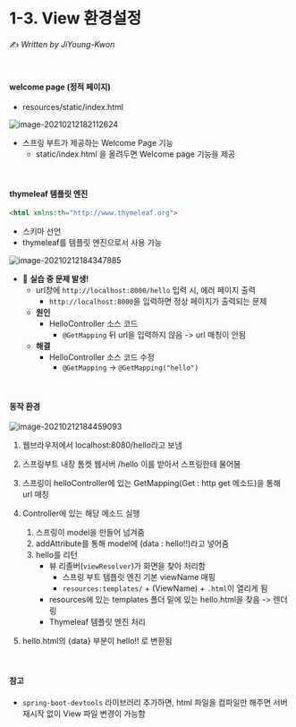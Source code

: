 # 1-3. View 환경설정

:writing_hand: *Written by JiYoung-Kwon*

<br/>

#### welcome page (정적 페이지)

* resources/static/index.html

![image-20210212182112624](C:\Users\JJIYOM\Desktop\취업\Learn-Inflearn-Spring\images\2.png)

* 스프링 부트가 제공하는 Welcome Page 기능
  * static/index.html 을 올려두면 Welcome page 기능을 제공

<br/>

#### thymeleaf 템플릿 엔진

```html
<html xmlns:th="http://www.thymeleaf.org">
```

* 스키마 선언
* thymeleaf를 템플릿 엔진으로서 사용 가능

![image-20210212184347885](C:\Users\JJIYOM\Desktop\취업\Learn-Inflearn-Spring\images\3.png)

* :rotating_light: **실습 중 문제 발생!**
  * url창에 `http://localhost:8000/hello` 입력 시, 에러 페이지 출력
    * `http://localhost:8000`을 입력하면 정상 페이지가 출력되는 문제
  * **원인**
    * HelloController 소스 코드
      * `@GetMapping` 뒤 url을 입력하지 않음 -> url 매칭이 안됨
  * **해결**
    * HelloController 소스 코드 수정
      * `@GetMapping` -> `@GetMapping("hello")`

<br/>

#### 동작 환경

![image-20210212184459093](C:\Users\JJIYOM\Desktop\취업\Learn-Inflearn-Spring\images\4.png)

1. 웹브라우저에서 localhost:8080/hello라고 보냄
2. 스프링부트 내장 톰켓 웹서버 /hello 이를 받아서 스프링한테 물어봄
3. 스프링이 helloController에 있는 GetMapping(Get : http get 메소드)을 통해 url 매칭
4. Controller에 있는 해당 메소드 실행
   1. 스프링이 model을 만들어 넘겨줌
   2. addAttribute를 통해 model에 (data : hello!!)라고 넣어줌
   3. hello를 리턴
      * 뷰 리졸버(`viewResolver`)가 화면을 찾아 처리함
        * 스프링 부트 템플릿 엔진 기본 viewName 매핑
        * `resources:templates/` + (ViewName) + `.html`이 열리게 됨
      * resources에 있는 templates 폴더 밑에 있는  hello.html을 찾음 -> 렌더링
      * Thymeleaf 템플릿 엔진 처리

5. hello.html의 {data} 부분이 hello!! 로 변환됨

<br/>

#### 참고

* `spring-boot-devtools` 라이브러리 추가하면, html 파일을 컴파일만 해주면 서버 재시작 없이 View 파일 변경이 가능함
